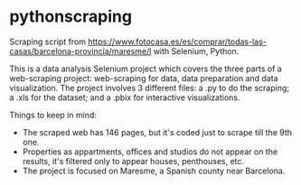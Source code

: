 # pythonscraping
Scraping script from https://www.fotocasa.es/es/comprar/todas-las-casas/barcelona-provincia/maresme/l with Selenium, Python.

This is a data analysis Selenium project which covers the three parts of a web-scraping project: web-scraping for data, data preparation and data visualization.
The project involves 3 different files: a .py to do the scraping; a .xls for the dataset; and a .pbix for interactive visualizations.

Things to keep in mind:
 - The scraped web has 146 pages, but it's coded just to scrape till the 9th one.
 - Properties as appartments, offices and studios do not appear on the results, it's filtered only to appear houses, penthouses, etc.
 - The project is focused on Maresme, a Spanish county near Barcelona.
 
